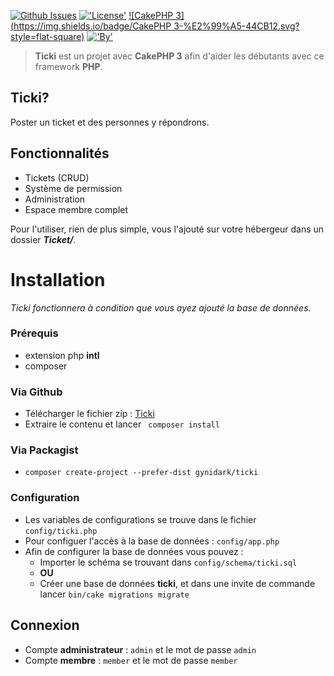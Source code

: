 

[![Github Issues](http://githubbadges.herokuapp.com/Ticki/Site-Web/issues.svg?style=flat-square)](https://github.com/Gynidark/Ticki/issues)
[!['License'](https://img.shields.io/badge/License-MIT-blue.svg?style=flat-square)](http://gynidark.github.io/)
[![CakePHP 3](https://img.shields.io/badge/CakePHP 3-%E2%99%A5-44CB12.svg?style=flat-square)](http://cakephp.org)
[!['By'](https://img.shields.io/badge/By-Gynidark-blue.svg?style=flat-square)](http://gynidark.github.io/)

> **Ticki** est un projet avec **CakePHP 3** afin d'aider les débutants avec ce framework **PHP**.

## Ticki?
Poster un ticket et des personnes y répondrons.

## Fonctionnalités
- Tickets (CRUD)
- Système de permission
- Administration
- Espace membre complet


Pour l'utiliser, rien de plus simple, vous l'ajouté sur votre hébergeur dans un dossier ***Ticket/***.

# Installation
*Ticki fonctionnera à condition que vous ayez ajouté la base de données.*

### Prérequis
- extension php **intl**
- composer

### Via Github
- Télécharger le fichier zip : [Ticki](https://github.com/Gynidark/Ticki/archive/master.zip)
- Extraire le contenu et lancer ``` composer install```

### Via Packagist
- ```composer create-project --prefer-dist gynidark/ticki```

### Configuration
- Les variables de configurations se trouve dans le fichier ```config/ticki.php```
- Pour configuer l'accès à la base de données : ```config/app.php```
- Afin de configurer la base de données vous pouvez :
    - Importer le schéma se trouvant dans ```config/schema/ticki.sql```
    - **OU**
    - Créer une base de données **ticki**, et dans une invite de commande lancer ```bin/cake migrations migrate```

## Connexion
- Compte **administrateur** : ```admin``` et le mot de passe ```admin```
- Compte **membre** : ```member``` et le mot de passe ```member```
